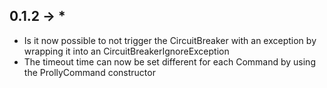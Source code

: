 ## 0.1.2 -> *

* Is it now possible to not trigger the CircuitBreaker with an exception by wrapping it into an CircuitBreakerIgnoreException
* The timeout time can now be set different for each Command by using the ProllyCommand constructor